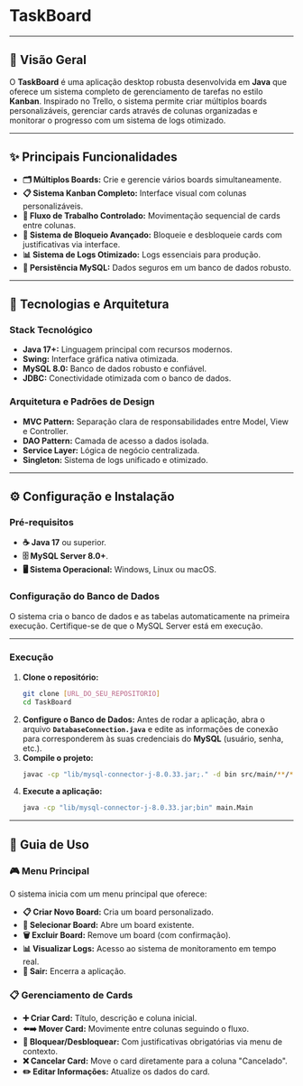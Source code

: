 
# TaskBoard



-----

## 🎯 Visão Geral

O **TaskBoard** é uma aplicação desktop robusta desenvolvida em **Java** que oferece um sistema completo de gerenciamento de tarefas no estilo **Kanban**. Inspirado no Trello, o sistema permite criar múltiplos boards personalizáveis, gerenciar cards através de colunas organizadas e monitorar o progresso com um sistema de logs otimizado.

-----

## ✨ Principais Funcionalidades

  * **🗂️ Múltiplos Boards:** Crie e gerencie vários boards simultaneamente.
  * **📋 Sistema Kanban Completo:** Interface visual com colunas personalizáveis.
  * **🔄 Fluxo de Trabalho Controlado:** Movimentação sequencial de cards entre colunas.
  * **🚫 Sistema de Bloqueio Avançado:** Bloqueie e desbloqueie cards com justificativas via interface.
  * **📊 Sistema de Logs Otimizado:** Logs essenciais para produção.
  * **💾 Persistência MySQL:** Dados seguros em um banco de dados robusto.

-----

## 🚀 Tecnologias e Arquitetura

### Stack Tecnológico

  * **Java 17+:** Linguagem principal com recursos modernos.
  * **Swing:** Interface gráfica nativa otimizada.
  * **MySQL 8.0:** Banco de dados robusto e confiável.
  * **JDBC:** Conectividade otimizada com o banco de dados.

### Arquitetura e Padrões de Design

  * **MVC Pattern:** Separação clara de responsabilidades entre Model, View e Controller.
  * **DAO Pattern:** Camada de acesso a dados isolada.
  * **Service Layer:** Lógica de negócio centralizada.
  * **Singleton:** Sistema de logs unificado e otimizado.

-----

## ⚙️ Configuração e Instalação

### Pré-requisitos

  * **☕ Java 17** ou superior.
  * **🗄️ MySQL Server 8.0+**.
  * **🖥️ Sistema Operacional:** Windows, Linux ou macOS.

### Configuração do Banco de Dados

O sistema cria o banco de dados e as tabelas automaticamente na primeira execução. Certifique-se de que o MySQL Server está em execução.

-----

### Execução

1.  **Clone o repositório:**
    ```bash
    git clone [URL_DO_SEU_REPOSITORIO]
    cd TaskBoard
    ```
2.  **Configure o Banco de Dados:**
    Antes de rodar a aplicação, abra o arquivo **`DatabaseConnection.java`** e edite as informações de conexão para corresponderem às suas credenciais do **MySQL** (usuário, senha, etc.).
3.  **Compile o projeto:**
    ```bash
    javac -cp "lib/mysql-connector-j-8.0.33.jar;." -d bin src/main/**/*.java
    ```
4.  **Execute a aplicação:**
    ```bash
    java -cp "lib/mysql-connector-j-8.0.33.jar;bin" main.Main
    ```
-----

## 📖 Guia de Uso

### 🎮 Menu Principal

O sistema inicia com um menu principal que oferece:

  * **📋 Criar Novo Board:** Cria um board personalizado.
  * **🎯 Selecionar Board:** Abre um board existente.
  * **🗑️ Excluir Board:** Remove um board (com confirmação).
  * **📊 Visualizar Logs:** Acesso ao sistema de monitoramento em tempo real.
  * **🚪 Sair:** Encerra a aplicação.

### 📋 Gerenciamento de Cards

  * **➕ Criar Card:** Título, descrição e coluna inicial.
  * **⬅️➡️ Mover Card:** Movimente entre colunas seguindo o fluxo.
  * **🚫 Bloquear/Desbloquear:** Com justificativas obrigatórias via menu de contexto.
  * **❌ Cancelar Card:** Move o card diretamente para a coluna "Cancelado".
  * **✏️ Editar Informações:** Atualize os dados do card.

